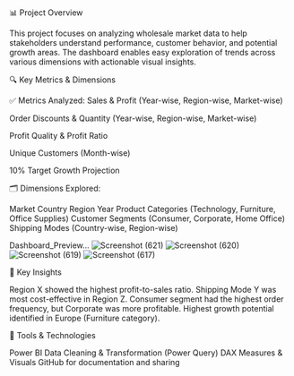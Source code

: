 📊 Project Overview

This project focuses on analyzing wholesale market data to help stakeholders understand performance, customer behavior, and potential growth areas. The dashboard enables easy exploration of 
trends across various dimensions with actionable visual insights.

🔍 Key Metrics & Dimensions

✅ Metrics Analyzed:
Sales & Profit (Year-wise, Region-wise, Market-wise)

Order Discounts & Quantity (Year-wise, Region-wise, Market-wise)

Profit Quality & Profit Ratio

Unique Customers (Month-wise)

10% Target Growth Projection

🗂️ Dimensions Explored:

Market
Country
Region
Year
Product Categories (Technology, Furniture, Office Supplies)
Customer Segments (Consumer, Corporate, Home Office)
Shipping Modes (Country-wise, Region-wise)

Dashboard_Preview...
![Screenshot (621)](https://github.com/user-attachments/assets/724d4097-bf82-4aae-83d4-025b9f1fa2d4)
![Screenshot (620)](https://github.com/user-attachments/assets/ea137f35-8ebe-43b6-891d-21fe2b393e25)
![Screenshot (619)](https://github.com/user-attachments/assets/63f026cc-41e5-44aa-a111-c470d2372166)
![Screenshot (617)](https://github.com/user-attachments/assets/0d657ac5-6f78-4af9-bf34-3eadb435ddf4)


🧠 Key Insights

Region X showed the highest profit-to-sales ratio.
Shipping Mode Y was most cost-effective in Region Z.
Consumer segment had the highest order frequency, but Corporate was more profitable.
Highest growth potential identified in Europe (Furniture category).

🔧 Tools & Technologies

Power BI
Data Cleaning & Transformation (Power Query)
DAX Measures & Visuals
GitHub for documentation and sharing





